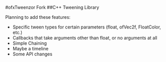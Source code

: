 #ofxTweenzor Fork
##C++ Tweening Library

Planning to add these features:
* Specific tween types for certain parameters (float, ofVec2f, FloatColor, etc.)
* Callbacks that take arguments other than float, or no arguments at all
* Simple Chaining
* Maybe a timeline
* Some API changes
